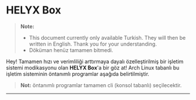 HELYX Box
===================
> **Note:**
> - This document currently only available Turkish. They will then be written in English. Thank you for your understanding.
> - Döküman henüz tamamen bitmedi.


Hey! Tamamen hızı ve verimliliği arttırmaya dayalı özelleştirilmiş bir işletim sistemi modikasyonu olan  **HELYX Box**'a bir göz at! Arch Linux tabanlı bu işletim sisteminin öntanımlı programlar aşağıda belirtilmiştir.
> **Not:** öntanımlı programlar tamamen cli (konsol tabanlı) seçilecektir.

----------
